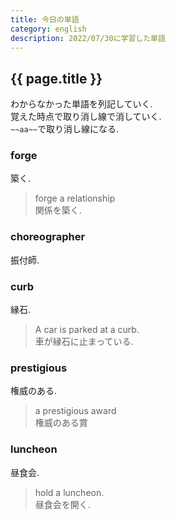 ```yaml
---
title: 今日の単語 
category: english
description: 2022/07/30に学習した単語
---
```



## {{ page.title }}
わからなかった単語を列記していく.  
覚えた時点で取り消し線で消していく.  
`~~aa~~`で取り消し線になる. 

### forge
築く.    
> forge a relationship  
> 関係を築く.  

### choreographer
振付師.  

### curb
縁石.  
> A car is parked at a curb.  
> 車が縁石に止まっている.  

### prestigious
権威のある.  
> a prestigious award  
> 権威のある賞

### luncheon
昼食会.  
> hold a luncheon.  
> 昼食会を開く.  


